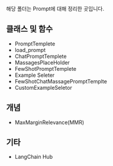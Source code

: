 해당 폴더는 Prompt에 대해 정리한 곳입니다.

## 클래스 및 함수
- PromptTemplete
- load_prompt
- ChatPromptTemplete
- MassagesPlaceHolder
- FewShotPromptTemplete
- Example Seleter
- FewShotChatMassagePromptTemplte
- CustomExampleSeletor

## 개념
- MaxMarginRelevance(MMR)

## 기타
- LangChain Hub